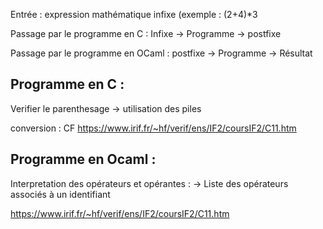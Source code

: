 Entrée : expression mathématique infixe (exemple : (2+4)*3

Passage par le programme en C : Infixe -> Programme -> postfixe

Passage par le programme en OCaml : postfixe -> Programme -> Résultat

## Programme en C :
  Verifier le parenthesage -> utilisation des piles
  
  conversion : CF https://www.irif.fr/~hf/verif/ens/IF2/coursIF2/C11.htm

## Programme en Ocaml : 
  Interpretation des opérateurs et opérantes : -> Liste des opérateurs associés à un identifiant 
  
  https://www.irif.fr/~hf/verif/ens/IF2/coursIF2/C11.htm

